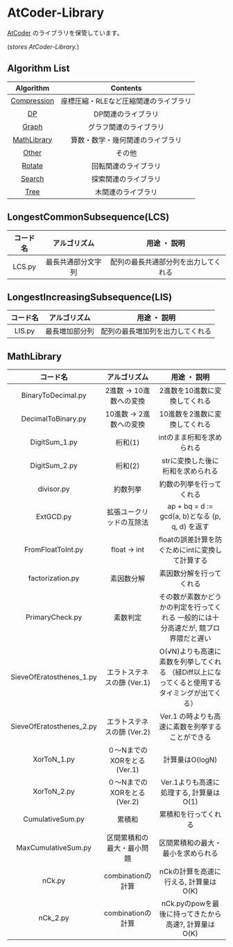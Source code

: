 # AtCoder-Library

[AtCoder](https://atcoder.jp/) のライブラリを保管しています。

(*stores AtCoder-Library.*)  

## Algorithm List

|Algorithm|Contents|
|:--:|:--:|
|[Compression](Compression)|座標圧縮・RLEなど圧縮関連のライブラリ|
|[DP](DP)|DP関連のライブラリ|
|[Graph](Graph)|グラフ関連のライブラリ|
|[MathLibrary](MathLibrary)|算数・数学・幾何関連のライブラリ|
|[Other](Other)|その他|
|[Rotate](Rotate)|回転関連のライブラリ|
|[Search](Search)|探索関連のライブラリ|
|[Tree](Tree)|木関連のライブラリ|

## LongestCommonSubsequence(LCS)
|コード名|アルゴリズム|用途 ・ 説明|
|:--:|:--:|:--:|
|LCS.py|最長共通部分文字列|配列の最長共通部分列を出力してくれる|

## LongestIncreasingSubsequence(LIS)
|コード名|アルゴリズム|用途 ・ 説明|
|:--:|:--:|:--:|
|LIS.py|最長増加部分列|配列の最長増加列を出力してくれる|

## MathLibrary
|コード名|アルゴリズム|用途 ・ 説明|
|:--:|:--:|:--:|
|BinaryToDecimal.py|2進数 -> 10進数への変換|2進数を10進数に変換してくれる|
|DecimalToBinary.py|10進数 -> 2進数への変換|10進数を2進数に変換してくれる|
|DigitSum_1.py|桁和(1)|intのまま桁和を求められる|
|DigitSum_2.py|桁和(2)|strに変換した後に桁和を求められる|
|divisor.py|約数列挙|約数の列挙を行ってくれる|
|ExtGCD.py|拡張ユークリッドの互除法|ap + bq = d := gcd(a, b)となる (p, q, d) を返す|
|FromFloatToInt.py|float -> int|floatの誤差計算を防ぐためにintに変換して計算する|
|factorization.py|素因数分解|素因数分解を行ってくれる|
|PrimaryCheck.py|素数判定|その数が素数かどうかの判定を行ってくれる  一般的には十分高速だが, 競プロ界隈だと遅い|
|SieveOfEratosthenes_1.py|エラトステネスの篩 (Ver.1) |O(√N)よりも高速に素数を列挙してくれる （緑Diff以上になってくると使用するタイミングが出てくる）|
|SieveOfEratosthenes_2.py|エラトステネスの篩 (Ver.2) |Ver.1 の時よりも高速に素数を列挙することができる|
|XorToN_1.py|０〜NまでのXORをとる(Ver.1)|計算量はO(logN)|
|XorToN_2.py|０〜NまでのXORをとる(Ver.2)|Ver.1よりも高速に処理する, 計算量はO(1)|
|CumulativeSum.py|累積和|累積和を行ってくれる|
|MaxCumulativeSum.py|区間累積和の最大・最小問題|区間累積和の最大・最小を求められる|
|nCk.py|combinationの計算|nCkの計算を高速に行える, 計算量はO(K)|
|nCk_2.py|combinationの計算|nCk.pyのpowを最後に持ってきたから高速?, 計算量はO(K)|
